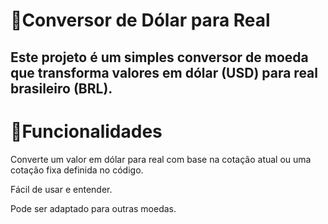 <h1>🦾Conversor de Dólar para Real</h1>

<h2>Este projeto é um simples conversor de moeda que transforma valores em dólar (USD) para real brasileiro (BRL).</h2>

<h1> 🤖Funcionalidades</h1>

Converte um valor em dólar para real com base na cotação atual ou uma cotação fixa definida no código.

Fácil de usar e entender.

Pode ser adaptado para outras moedas.

